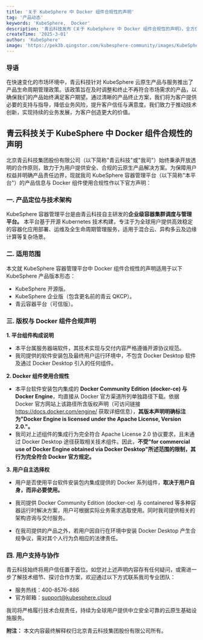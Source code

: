 ```yaml
---
title: '关于 KubeSphere 中 Docker 组件合规性的声明'
tag: '产品动态'
keywords: 'KubeSphere,  Docker'
description: '青云科技发布《关于 KubeSphere 中 Docker 组件合规性的声明》，全方位保障您的数字化转型之旅安全可信。'
createTime: '2025-3-01'
author: 'KubeSphere'
image: 'https://pek3b.qingstor.com/kubesphere-community/images/KubeSphere%20Docker%20Compliance%20Statement%20zh.png'
---
```



### 导语

在快速变化的市场环境中，青云科技针对 KubeSphere 云原生产品与服务推出了产品生命周期管理政策。该政策旨在及时调整和终止不再符合市场需求的产品，以确保我们的产品始终满足客户期望。通过清晰的产品终止方案，我们将为客户提供必要的支持与指导，降低业务风险，提升客户信任与满意度。我们致力于推动技术创新，实现持续的业务发展，为客户创造更大的价值。

## 青云科技关于 KubeSphere 中 Docker 组件合规性的声明


北京青云科技集团股份有限公司（以下简称"青云科技"或"我司"）始终秉承开放透明的合作原则，致力于为用户提供安全、合规的云原生产品解决方案。为保障用户权益并明确产品责任边界，现就我司 KubeSphere 容器管理平台（以下简称"本平台"）的产品信息与 Docker 组件使用合规性作以下官方声明：

### 一. 产品定位与技术架构
KubeSphere 容器管理平台是由青云科技自主研发的**企业级容器集群调度与管理平台。** 本平台基于开源 Kubernetes 技术构建，专注于为全球用户提供高效稳定的容器化应用部署、运维及全生命周期管理服务，适用于混合云、异构多云及边缘计算等复杂场景。

### 二. 适用范围
本文就 KubeSphere 容器管理平台中 Docker 组件合规性的声明适用于以下 KubeSphere 产品版本形态：

- KubeSphere 开源版。
- KubeSphere 企业版（包含更名前的青云 QKCP）。
- 青云容器平台（可信版）。

### 三. 版权与 Docker 组件合规声明

**1. 平台组件构成说明**

- 本平台属服务器端软件，其技术实现与交付内容严格遵循开源协议规范。
- 我司提供的软件安装包及最终用户运行环境中，不包含 Docker Desktop 软件及通过 Docker Desktop 引入的任何组件。

**2. Docker 组件使用合规性**

- 本平台软件安装包内集成的 **Docker Community Edition (docker-ce) 与 Docker Engine**，均直接从 Docker 官方渠道所列单独路径下载。依据 Docker 官方网站上该路径所含版权声明（可访问链接 https://docs.docker.com/engine/ 获取详细信息），**其版本声明明确标注为"Docker Engine is licensed under the Apache License, Version 2.0."。**
- 我司对上述组件的集成行为完全符合 Apache License 2.0 协议要求，且未通过 Docker Desktop 途径获取相关技术组件。因此，**不受"for commercial use of Docker Engine obtained via Docker Desktop"所述范围的限制，其行为完全符合 Docker 官方规定。**

**3. 用户自主选择权**

- 用户是否使用平台软件安装包内集成提供的 Docker 系列组件，**取决于用户自身，而非必要使用。**

- 我司提供 Docker Community Edition (docker-ce) 与 containered 等多种容器运行时解决方案，用户可根据实际业务需求选取使用。同时我司提供相关的架构咨询与交付服务。
- 在我司提供的产品之外，若用户因自行在环境中安装 Docker Desktop 产生合规争议，需对其个人行为负相应的法律责任。

### 四. 用户支持与协作

青云科技始终将用户信任置于首位。如您对上述声明内容存有任何疑问，或需进一步了解技术细节、探讨合作方案，欢迎通过以下方式联系我司专业团队：

- 服务热线：400-8576-886
- 官方邮箱：support@kubesphere.cloud

我司将严格履行技术合规责任，持续为全球用户提供中立安全可靠的云原生基础设施服务。


**附注：** 本文内容最终解释权归北京青云科技集团股份有限公司所有。

